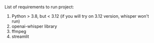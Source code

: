 List of requirements to run project:
1. Python > 3.8, but < 3.12 (if you will try on 3.12 version, whisper won't run)
2. openai-whisper library
3. ffmpeg
4. streamlit